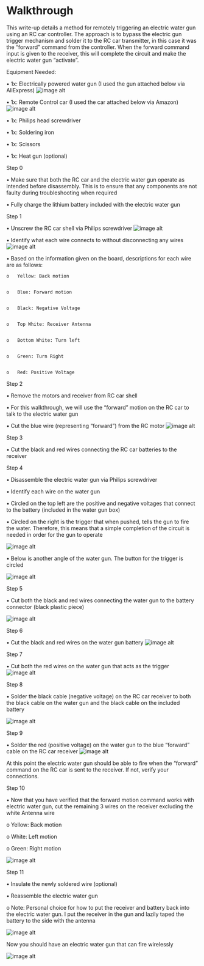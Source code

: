 # Walkthrough
This write-up details a method for remotely triggering an electric water gun using an RC car controller. The approach is to bypass the electric gun trigger mechanism and solder it to the RC car transmitter, in this case it was the “forward” command from the controller. When the forward command input is given to the receiver, this will complete the circuit and make the electric water gun “activate”.



Equipment Needed:


•	1x: Electrically powered water gun (I used the gun attached below via AliExpress)
![image alt](https://github.com/dakota033/Wireless-Electric-Water-Gun/blob/main/Screenshot%202024-11-01%20143343.png?raw=true)

•	1x: Remote Control car (I used the car attached below via Amazon)
![image alt](https://github.com/dakota033/Wireless-Electric-Water-Gun/blob/main/Screenshot%202024-11-01%20143438.png?raw=true)

•	1x: Philips head screwdriver


•	1x: Soldering iron


•	1x: Scissors


•	1x: Heat gun (optional)


Step 0


•	Make sure that both the RC car and the electric water gun operate as intended before disassembly. This is to ensure that any components are not faulty during troubleshooting when required


•	Fully charge the lithium battery included with the electric water gun



Step 1


•	Unscrew the RC car shell via Philips screwdriver
![image alt](https://github.com/dakota033/Wireless-Electric-Water-Gun/blob/main/Opened%20Car.png)


•	Identify what each wire connects to without disconnecting any wires
![image alt](https://github.com/dakota033/Wireless-Electric-Water-Gun/blob/main/RC%20Receiver.png)


•	Based on the information given on the board, descriptions for each wire are as follows:


    o	Yellow: Back motion

    
    o	Blue: Forward motion

    
    o	Black: Negative Voltage

    
    o	Top White: Receiver Antenna

    
    o	Bottom White: Turn left

    
    o	Green: Turn Right

    
    o	Red: Positive Voltage


Step 2


•	Remove the motors and receiver from RC car shell


•	For this walkthrough, we will use the “forward” motion on the RC car to talk to the electric water gun


• Cut the blue wire (representing “forward”) from the RC motor
![image alt](https://github.com/dakota033/Wireless-Electric-Water-Gun/blob/main/Receiver%20forward%20Wire.png)

Step 3


•	Cut the black and red wires connecting the RC car batteries to the receiver


Step 4


•	Disassemble the electric water gun via Philips screwdriver


•	Identify each wire on the water gun 


•	Circled on the top left are the positive and negative voltages that connect to the battery (included in the water gun box)


•	Circled on the right is the trigger that when pushed, tells the gun to fire the water. Therefore, this means that a simple completion of the circuit is needed in order for the gun to operate

![image alt](https://github.com/dakota033/Wireless-Electric-Water-Gun/blob/main/Water%20Gun%20Disassembly.png)

•	Below is another angle of the water gun. The button for the trigger is circled

![image alt](https://github.com/dakota033/Wireless-Electric-Water-Gun/blob/main/Water%20Gun%20Disassembly%202.png)

Step 5


•	Cut both the black and red wires connecting the water gun to the battery connector (black plastic piece)

![image alt](https://github.com/dakota033/Wireless-Electric-Water-Gun/blob/main/water%20Gun%20Power.png)

Step 6


•	Cut the black and red wires on the water gun battery 
![image alt](https://github.com/dakota033/Wireless-Electric-Water-Gun/blob/main/Water%20Gun%20Battery.png)

Step 7


•	Cut both the red wires on the water gun that acts as the trigger
![image alt](https://github.com/dakota033/Wireless-Electric-Water-Gun/blob/main/Water%20Gun%20Disassembly%202.png)

Step 8


•	Solder the black cable (negative voltage) on the RC car receiver to both the black cable on the water gun and the black cable on the included battery

![image alt](https://github.com/dakota033/Wireless-Electric-Water-Gun/blob/main/Negative%20Voltage%20Solder.png)

Step 9


•	Solder the red (positive voltage) on the water gun to the blue “forward” cable on the RC car receiver
![image alt](https://github.com/dakota033/Wireless-Electric-Water-Gun/blob/main/Forward%20and%20Positive%20Voltage%20Solder.png)


At this point the electric water gun should be able to fire when the “forward” command on the RC car is sent to the receiver. If not, verify your connections.


Step 10


•	Now that you have verified that the forward motion command works with electric water gun, cut the remaining 3 wires on the receiver excluding the white Antenna wire


o	Yellow: Back motion


o	White: Left motion


o	Green: Right motion

![image alt](https://github.com/dakota033/Wireless-Electric-Water-Gun/blob/main/Remove%20extra%20wiring.png)

Step 11


•	Insulate the newly soldered wire (optional)


•	Reassemble the electric water gun


o	Note: Personal choice for how to put the receiver and battery back into the electric water gun. I put the receiver in the gun and lazily taped the battery to the side with the antenna

![image alt](https://github.com/dakota033/Wireless-Electric-Water-Gun/blob/main/Assembled%20Water%20Gun.png)

Now you should have an electric water gun that can fire wirelessly


![image alt](https://github.com/dakota033/Wireless-Electric-Water-Gun/blob/main/Final%20Product.png)
